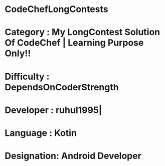 # CodeChefLongContests 
# Category   : My LongContest Solution Of CodeChef | Learning Purpose Only!!
# Difficulty : DependsOnCoderStrength
# Developer  : ruhul1995|
# Language   : Kotin
# Designation: Android Developer
